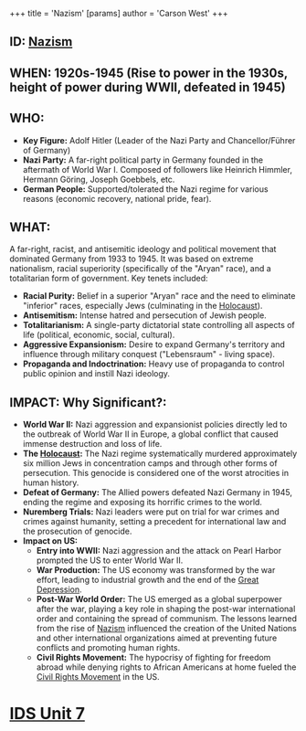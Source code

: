 +++
 title = 'Nazism'
[params]
	author = 'Carson West'
+++
## ID: [Nazism](./../nazism/)

## WHEN: 1920s-1945 (Rise to power in the 1930s, height of power during WWII, defeated in 1945)

## WHO: 
* **Key Figure:** Adolf Hitler (Leader of the Nazi Party and Chancellor/Führer of Germany)
* **Nazi Party:** A far-right political party in Germany founded in the aftermath of World War I. Composed of followers like Heinrich Himmler, Hermann Göring, Joseph Goebbels, etc.
* **German People:** Supported/tolerated the Nazi regime for various reasons (economic recovery, national pride, fear).

## WHAT: 

A far-right, racist, and antisemitic ideology and political movement that dominated Germany from 1933 to 1945. It was based on extreme nationalism, racial superiority (specifically of the "Aryan" race), and a totalitarian form of government. Key tenets included:
* **Racial Purity:** Belief in a superior "Aryan" race and the need to eliminate "inferior" races, especially Jews (culminating in the [Holocaust](./../holocaust/)).
* **Antisemitism:** Intense hatred and persecution of Jewish people.
* **Totalitarianism:** A single-party dictatorial state controlling all aspects of life (political, economic, social, cultural).
* **Aggressive Expansionism:** Desire to expand Germany's territory and influence through military conquest ("Lebensraum" - living space).
* **Propaganda and Indoctrination:** Heavy use of propaganda to control public opinion and instill Nazi ideology.

## IMPACT: Why Significant?:
* **World War II:** Nazi aggression and expansionist policies directly led to the outbreak of World War II in Europe, a global conflict that caused immense destruction and loss of life.
* **The [Holocaust](./../holocaust/):** The Nazi regime systematically murdered approximately six million Jews in concentration camps and through other forms of persecution. This genocide is considered one of the worst atrocities in human history.
* **Defeat of Germany:** The Allied powers defeated Nazi Germany in 1945, ending the regime and exposing its horrific crimes to the world.
* **Nuremberg Trials:** Nazi leaders were put on trial for war crimes and crimes against humanity, setting a precedent for international law and the prosecution of genocide.
* **Impact on US:**
    * **Entry into WWII:** Nazi aggression and the attack on Pearl Harbor prompted the US to enter World War II.
    * **War Production:** The US economy was transformed by the war effort, leading to industrial growth and the end of the [Great Depression](./../great-depression/).
    * **Post-War World Order:** The US emerged as a global superpower after the war, playing a key role in shaping the post-war international order and containing the spread of communism. The lessons learned from the rise of [Nazism](./../nazism/) influenced the creation of the United Nations and other international organizations aimed at preventing future conflicts and promoting human rights.
    * **Civil Rights Movement:** The hypocrisy of fighting for freedom abroad while denying rights to African Americans at home fueled the [Civil Rights Movement](./../civil-rights-movement/) in the US.

# [IDS Unit 7](./../ids-unit-7/)